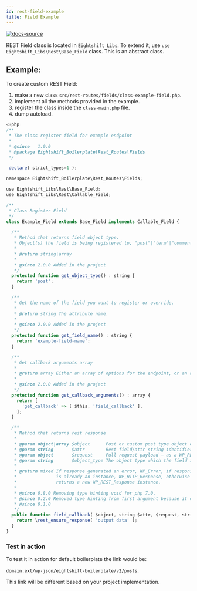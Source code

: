 ```yaml
---
id: rest-field-example
title: Field Example
---
```


[![docs-source](https://img.shields.io/badge/source-eigthshift--libs-blue?style=for-the-badge&logo=php&labelColor=2a2a2a)](https://github.com/hhftechtips/eightshift-libs/tree/master/src/rest)

REST Field class is located in `Eightshift Libs`. To extend it, use `use Eightshift_Libs\Rest\Base_Field` class. This is an abstract class.

## Example:

To create custom REST Field:
1. make a new class `src/rest-routes/fields/class-example-field.php`.
2. implement all the methods provided in the example.
3. register the class inside the `class-main.php` file.
4. dump autoload.

```js
<?php
/**
 * The class register field for example endpoint
 *
 * @since   1.0.0
 * @package Eightshift_Boilerplate\Rest_Routes\Fields
 */

 declare( strict_types=1 );

namespace Eightshift_Boilerplate\Rest_Routes\Fields;

use Eightshift_Libs\Rest\Base_Field;
use Eightshift_Libs\Rest\Callable_Field;

/**
 * Class Register Field
 */
class Example_Field extends Base_Field implements Callable_Field {

  /**
   * Method that returns field object type.
   * Object(s) the field is being registered to, "post"|"term"|"comment" etc.
   *
   * @return string|array
   *
   * @since 2.0.0 Added in the project
   */
  protected function get_object_type() : string {
    return 'post';
  }

  /**
   * Get the name of the field you want to register or override.
   *
   * @return string The attribute name.
   *
   * @since 2.0.0 Added in the project
   */
  protected function get_field_name() : string {
    return 'example-field-name';
  }

  /**
   * Get callback arguments array
   *
   * @return array Either an array of options for the endpoint, or an array of arrays for multiple methods.
   *
   * @since 2.0.0 Added in the project
   */
  protected function get_callback_arguments() : array {
    return [
      'get_callback' => [ $this, 'field_callback' ],
    ];
  }

  /**
   * Method that returns rest response
   *
   * @param object|array $object      Post or custom post type object of the request.
   * @param string       $attr        Rest field/attr string identifier from the second parameter of your register_rest_field() declaration.
   * @param object       $request     Full request payload – as a WP_REST_Request object.
   * @param string       $object_type The object type which the field is registered against. Typically first parameter of your register_rest_field() declaration.
   *
   * @return mixed If response generated an error, WP_Error, if response
   *               is already an instance, WP_HTTP_Response, otherwise
   *               returns a new WP_REST_Response instance.
   *
   * @since 0.8.0 Removing type hinting void for php 7.0.
   * @since 0.2.0 Removed type hinting from first argument because it can be object|array.
   * @since 0.1.0
   */
  public function field_callback( $object, string $attr, $request, string $object_type ) : string {
    return \rest_ensure_response( 'output data' );
  }
}

```

### Test in action

To test it in action for default boilerplate the link would be:

`domain.ext/wp-json/eightshift-boilerplate/v2/posts`.

This link will be different based on your project implementation.
